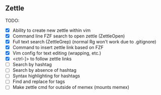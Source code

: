 Zettle
------

TODO:

 - [X] Ability to create new zettle within vim
 - [X] Command line FZF search to open zettle (ZettleOpen)
 - [X] Full text search (ZettleGrep) (normal Rg won't work due to .gitignore)
 - [X] Command to insert zettle link based on FZF
 - [X] Vim config for text editing (wrapping, etc.)
 - [X] <ctrl-]> to follow zettle links
 - [ ] Search by hashtag
 - [ ] Search by absence of hashtag
 - [ ] Syntax highlighting for hashtags
 - [ ] Find and replace for tags
 - [ ] Make zettle cmd for outside of memex (mounts memex)
